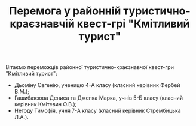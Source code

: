 ﻿---
title: Перемога у районній туристично-краєзнавчій квест-грі "Кмітливий турист"
---

Вітаємо переможців районної туристично-краєзнавчої квест-гри "Кмітливий турист":

- Дьоміну Євгенію, ученицю 4-А класу (класний керівник Фербей В.М.);
- Гашибаязова Дениса та Джепка Марка, учнів 5-Б класу (класний керівник Кмітевич О.В.);
- Негоду Тимофія, учня 7-А класу (класний керівник Стрембицька Л.А.).

<slideshow />
